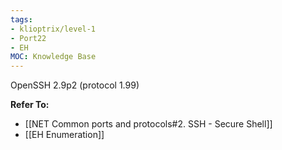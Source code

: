 ```yaml
---
tags:
- klioptrix/level-1
- Port22
- EH
MOC: Knowledge Base
---
```


OpenSSH 2.9p2 (protocol 1.99)

**Refer To:**
- [[NET Common ports and protocols#2. SSH - Secure Shell]]
- [[EH Enumeration]]
